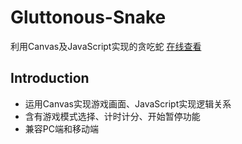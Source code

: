 # Gluttonous-Snake
利用Canvas及JavaScript实现的贪吃蛇
[在线查看](http://www.caojiacong.cn/snake)

## Introduction
* 运用Canvas实现游戏画面、JavaScript实现逻辑关系
* 含有游戏模式选择、计时计分、开始暂停功能
* 兼容PC端和移动端
